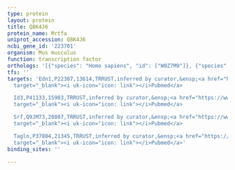 ```yaml
---
type: protein
layout: protein
title: Q8K4J6
protein_name: Mrtfa
uniprot_accession: Q8K4J6
ncbi_gene_id: '223701'
organism: Mus musculus
function: transcription factor
orthologs: '[{"species": "Homo sapiens", "id": ["W0Z7M9"]}, {"species": "Rattus norvegicus", "id": ["A0A0G2JXC5"]}]'
tfs: ''
targets: 'Edn1,P22387,13614,TRRUST,inferred by curator,&ensp;<a href="https://www.ncbi.nlm.nih.gov/pubmed/?term=25446178%5Buid%5D+OR+29087512%5Buid%5D"
  target="_blank"><i uk-icon="icon: link"></i>Pubmed</a>

  Id3,P41133,15903,TRRUST,inferred by curator,&ensp;<a href="https://www.ncbi.nlm.nih.gov/pubmed/?term=18477564%5Buid%5D+OR+29087512%5Buid%5D"
  target="_blank"><i uk-icon="icon: link"></i>Pubmed</a>

  Srf,Q9JM73,20807,TRRUST,inferred by curator,&ensp;<a href="https://www.ncbi.nlm.nih.gov/pubmed/?term=14565952%5Buid%5D+OR+29087512%5Buid%5D"
  target="_blank"><i uk-icon="icon: link"></i>Pubmed</a>

  Tagln,P37804,21345,TRRUST,inferred by curator,&ensp;<a href="https://www.ncbi.nlm.nih.gov/pubmed/?term=14970199%5Buid%5D+OR+29087512%5Buid%5D"
  target="_blank"><i uk-icon="icon: link"></i>Pubmed</a>'
binding_sites: ''

---
```


